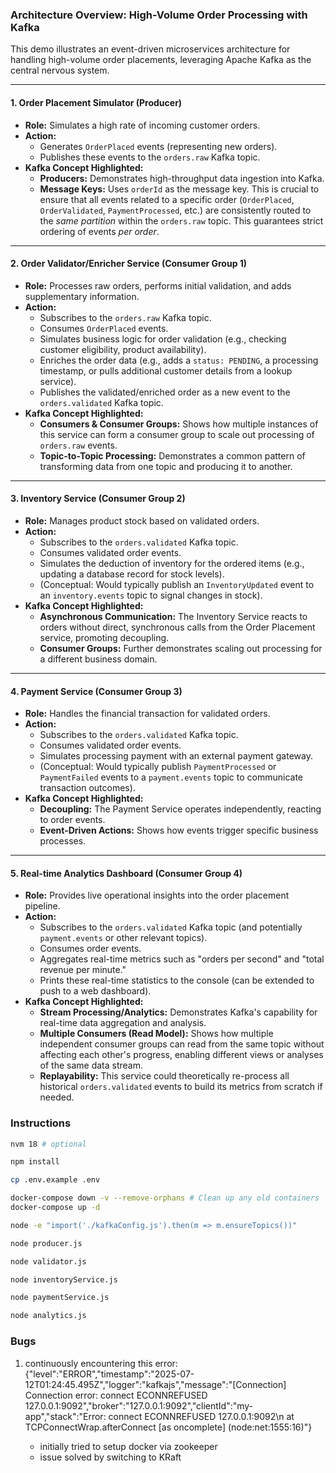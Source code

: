 ### Architecture Overview: High-Volume Order Processing with Kafka

This demo illustrates an event-driven microservices architecture for handling high-volume order placements, leveraging Apache Kafka as the central nervous system.

---

#### 1. Order Placement Simulator (Producer)

- **Role:** Simulates a high rate of incoming customer orders.
- **Action:**
  - Generates `OrderPlaced` events (representing new orders).
  - Publishes these events to the `orders.raw` Kafka topic.
- **Kafka Concept Highlighted:**
  - **Producers:** Demonstrates high-throughput data ingestion into Kafka.
  - **Message Keys:** Uses `orderId` as the message key. This is crucial to ensure that all events related to a specific order (`OrderPlaced`, `OrderValidated`, `PaymentProcessed`, etc.) are consistently routed to the _same partition_ within the `orders.raw` topic. This guarantees strict ordering of events _per order_.

---

#### 2. Order Validator/Enricher Service (Consumer Group 1)

- **Role:** Processes raw orders, performs initial validation, and adds supplementary information.
- **Action:**
  - Subscribes to the `orders.raw` Kafka topic.
  - Consumes `OrderPlaced` events.
  - Simulates business logic for order validation (e.g., checking customer eligibility, product availability).
  - Enriches the order data (e.g., adds a `status: PENDING`, a processing timestamp, or pulls additional customer details from a lookup service).
  - Publishes the validated/enriched order as a new event to the `orders.validated` Kafka topic.
- **Kafka Concept Highlighted:**
  - **Consumers & Consumer Groups:** Shows how multiple instances of this service can form a consumer group to scale out processing of `orders.raw` events.
  - **Topic-to-Topic Processing:** Demonstrates a common pattern of transforming data from one topic and producing it to another.

---

#### 3. Inventory Service (Consumer Group 2)

- **Role:** Manages product stock based on validated orders.
- **Action:**
  - Subscribes to the `orders.validated` Kafka topic.
  - Consumes validated order events.
  - Simulates the deduction of inventory for the ordered items (e.g., updating a database record for stock levels).
  - (Conceptual: Would typically publish an `InventoryUpdated` event to an `inventory.events` topic to signal changes in stock).
- **Kafka Concept Highlighted:**
  - **Asynchronous Communication:** The Inventory Service reacts to orders without direct, synchronous calls from the Order Placement service, promoting decoupling.
  - **Consumer Groups:** Further demonstrates scaling out processing for a different business domain.

---

#### 4. Payment Service (Consumer Group 3)

- **Role:** Handles the financial transaction for validated orders.
- **Action:**
  - Subscribes to the `orders.validated` Kafka topic.
  - Consumes validated order events.
  - Simulates processing payment with an external payment gateway.
  - (Conceptual: Would typically publish `PaymentProcessed` or `PaymentFailed` events to a `payment.events` topic to communicate transaction outcomes).
- **Kafka Concept Highlighted:**
  - **Decoupling:** The Payment Service operates independently, reacting to order events.
  - **Event-Driven Actions:** Shows how events trigger specific business processes.

---

#### 5. Real-time Analytics Dashboard (Consumer Group 4)

- **Role:** Provides live operational insights into the order placement pipeline.
- **Action:**
  - Subscribes to the `orders.validated` Kafka topic (and potentially `payment.events` or other relevant topics).
  - Consumes order events.
  - Aggregates real-time metrics such as "orders per second" and "total revenue per minute."
  - Prints these real-time statistics to the console (can be extended to push to a web dashboard).
- **Kafka Concept Highlighted:**
  - **Stream Processing/Analytics:** Demonstrates Kafka's capability for real-time data aggregation and analysis.
  - **Multiple Consumers (Read Model):** Shows how multiple independent consumer groups can read from the same topic without affecting each other's progress, enabling different views or analyses of the same data stream.
  - **Replayability:** This service could theoretically re-process all historical `orders.validated` events to build its metrics from scratch if needed.

### Instructions

```bash
nvm 18 # optional

npm install

cp .env.example .env

docker-compose down -v --remove-orphans # Clean up any old containers
docker-compose up -d

node -e "import('./kafkaConfig.js').then(m => m.ensureTopics())"

node producer.js

node validator.js

node inventoryService.js

node paymentService.js

node analytics.js
```

### Bugs

1. continuously encountering this error:
   {"level":"ERROR","timestamp":"2025-07-12T01:24:45.495Z","logger":"kafkajs","message":"[Connection] Connection error: connect ECONNREFUSED 127.0.0.1:9092","broker":"127.0.0.1:9092","clientId":"my-app","stack":"Error: connect ECONNREFUSED 127.0.0.1:9092\n at TCPConnectWrap.afterConnect [as oncomplete] (node:net:1555:16)"}

   - initially tried to setup docker via zookeeper
   - issue solved by switching to KRaft
